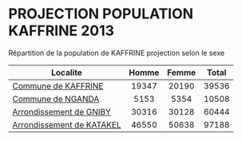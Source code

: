 # PROJECTION POPULATION KAFFRINE 2013
	
Répartition de la population de KAFFRINE projection selon le sexe
	
| Localite  | Homme | Femme | Total |
| --------- |:-----:|:-----:|:-----:|
| [Commune de KAFFRINE](KAFFRINE) | 19347 | 20190 | 39536 |
| [Commune de NGANDA](NGANDA) | 5153 | 5354 | 10508 |
| [Arrondissement de GNIBY](GNIBY) | 30316 | 30128 | 60444 |
| [Arrondissement de KATAKEL](KATAKEL) | 46550 | 50638 | 97188 |
